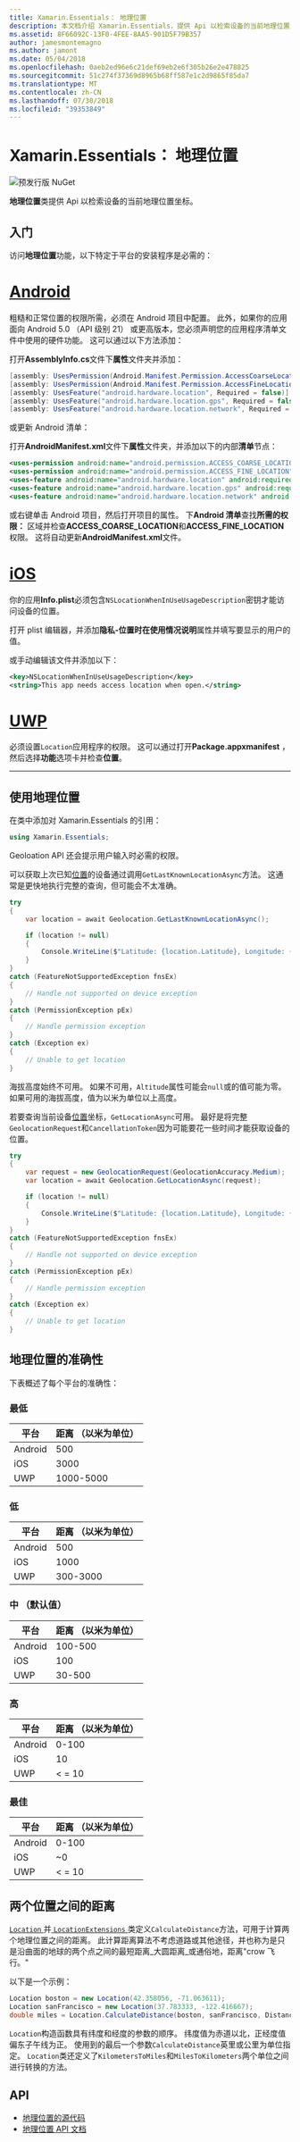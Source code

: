 ```yaml
---
title: Xamarin.Essentials： 地理位置
description: 本文档介绍 Xamarin.Essentials，提供 Api 以检索设备的当前地理位置坐标中的地理位置类。
ms.assetid: 8F66092C-13F0-4FEE-8AA5-901D5F79B357
author: jamesmontemagno
ms.author: jamont
ms.date: 05/04/2018
ms.openlocfilehash: 0aeb2ed96e6c21def69eb2e6f305b26e2e478825
ms.sourcegitcommit: 51c274f37369d8965b68ff587e1c2d9865f85da7
ms.translationtype: MT
ms.contentlocale: zh-CN
ms.lasthandoff: 07/30/2018
ms.locfileid: "39353849"
---
```

# <a name="xamarinessentials-geolocation"></a>Xamarin.Essentials： 地理位置

![预发行版 NuGet](~/media/shared/pre-release.png)

**地理位置**类提供 Api 以检索设备的当前地理位置坐标。

## <a name="getting-started"></a>入门

访问**地理位置**功能，以下特定于平台的安装程序是必需的：

# <a name="androidtabandroid"></a>[Android](#tab/android)

粗糙和正常位置的权限所需，必须在 Android 项目中配置。 此外，如果你的应用面向 Android 5.0 （API 级别 21） 或更高版本，您必须声明您的应用程序清单文件中使用的硬件功能。 这可以通过以下方法添加：

打开**AssemblyInfo.cs**文件下**属性**文件夹并添加：

```csharp
[assembly: UsesPermission(Android.Manifest.Permission.AccessCoarseLocation)]
[assembly: UsesPermission(Android.Manifest.Permission.AccessFineLocation)]
[assembly: UsesFeature("android.hardware.location", Required = false)]
[assembly: UsesFeature("android.hardware.location.gps", Required = false)]
[assembly: UsesFeature("android.hardware.location.network", Required = false)]
```

或更新 Android 清单：

打开**AndroidManifest.xml**文件下**属性**文件夹，并添加以下的内部**清单**节点：

```xml
<uses-permission android:name="android.permission.ACCESS_COARSE_LOCATION" />
<uses-permission android:name="android.permission.ACCESS_FINE_LOCATION" />
<uses-feature android:name="android.hardware.location" android:required="false" />
<uses-feature android:name="android.hardware.location.gps" android:required="false" />
<uses-feature android:name="android.hardware.location.network" android:required="false" />
```

或右键单击 Android 项目，然后打开项目的属性。 下**Android 清单**查找**所需的权限：** 区域并检查**ACCESS_COARSE_LOCATION**和**ACCESS_FINE_LOCATION**权限。 这将自动更新**AndroidManifest.xml**文件。

# <a name="iostabios"></a>[iOS](#tab/ios)

你的应用**Info.plist**必须包含`NSLocationWhenInUseUsageDescription`密钥才能访问设备的位置。

打开 plist 编辑器，并添加**隐私-位置时在使用情况说明**属性并填写要显示的用户的值。

或手动编辑该文件并添加以下：

```xml
<key>NSLocationWhenInUseUsageDescription</key>
<string>This app needs access location when open.</string>
```

# <a name="uwptabuwp"></a>[UWP](#tab/uwp)

必须设置`Location`应用程序的权限。 这可以通过打开**Package.appxmanifest** ，然后选择**功能**选项卡并检查**位置**。

-----

## <a name="using-geolocation"></a>使用地理位置

在类中添加对 Xamarin.Essentials 的引用：

```csharp
using Xamarin.Essentials;
```

Geoloation API 还会提示用户输入时必需的权限。

可以获取上次已知[位置](xref:Xamarin.Essentials.Location)的设备通过调用`GetLastKnownLocationAsync`方法。 这通常是更快地执行完整的查询，但可能会不太准确。

```csharp
try
{
    var location = await Geolocation.GetLastKnownLocationAsync();

    if (location != null)
    {
        Console.WriteLine($"Latitude: {location.Latitude}, Longitude: {location.Longitude}, Altitude: {location.Altitude}");
    }
}
catch (FeatureNotSupportedException fnsEx)
{
    // Handle not supported on device exception
}
catch (PermissionException pEx)
{
    // Handle permission exception
}
catch (Exception ex)
{
    // Unable to get location
}
```

海拔高度始终不可用。 如果不可用，`Altitude`属性可能会`null`或的值可能为零。 如果可用的海拔高度，值为以米为单位以上高度。 

若要查询当前设备[位置](xref:Xamarin.Essentials.Location)坐标，`GetLocationAsync`可用。 最好是将完整`GeolocationRequest`和`CancellationToken`因为可能要花一些时间才能获取设备的位置。

```csharp
try
{
    var request = new GeolocationRequest(GeolocationAccuracy.Medium);
    var location = await Geolocation.GetLocationAsync(request);

    if (location != null)
    {
        Console.WriteLine($"Latitude: {location.Latitude}, Longitude: {location.Longitude}, Altitude: {location.Altitude}");
    }
}
catch (FeatureNotSupportedException fnsEx)
{
    // Handle not supported on device exception
}
catch (PermissionException pEx)
{
    // Handle permission exception
}
catch (Exception ex)
{
    // Unable to get location
}
```

## <a name="geolocation-accuracy"></a>地理位置的准确性

下表概述了每个平台的准确性：

### <a name="lowest"></a>最低

| 平台 | 距离 （以米为单位） |
| --- | --- |
| Android | 500 |
| iOS | 3000 |
| UWP | 1000-5000 |

### <a name="low"></a>低

| 平台 | 距离 （以米为单位） |
| --- | --- |
| Android | 500 |
| iOS | 1000 |
| UWP | 300-3000 |

### <a name="medium-default"></a>中 （默认值）

| 平台 | 距离 （以米为单位） |
| --- | --- |
| Android | 100-500 |
| iOS | 100 |
| UWP | 30-500 |

### <a name="high"></a>高

| 平台 | 距离 （以米为单位） |
| --- | --- |
| Android | 0-100 |
| iOS | 10 |
| UWP | < = 10 |

### <a name="best"></a>最佳

| 平台 | 距离 （以米为单位） |
| --- | --- |
| Android | 0-100 |
| iOS | ~0 |
| UWP | < = 10 |

<a name="calculate-distance" />

## <a name="distance-between-two-locations"></a>两个位置之间的距离

[ `Location` ](xref:Xamarin.Essentials.Location)并[ `LocationExtensions` ](xref:Xamarin.Essentials.LocationExtensions)类定义`CalculateDistance`方法，可用于计算两个地理位置之间的距离。 此计算距离算法不考虑道路或其他途径，并也称为是只是沿曲面的地球的两个点之间的最短距离_大圆距离_或通俗地，距离"crow 飞行。"

以下是一个示例：

```csharp
Location boston = new Location(42.358056, -71.063611);
Location sanFrancisco = new Location(37.783333, -122.416667);
double miles = Location.CalculateDistance(boston, sanFrancisco, DistanceUnits.Miles);
```

`Location`构造函数具有纬度和经度的参数的顺序。 纬度值为赤道以北，正经度值偏东子午线为正。 使用到的最后一个参数`CalculateDistance`英里或公里为单位指定。 `Location`类还定义了`KilometersToMiles`和`MilesToKilometers`两个单位之间进行转换的方法。

## <a name="api"></a>API

- [地理位置的源代码](https://github.com/xamarin/Essentials/tree/master/Xamarin.Essentials/Geolocation)
- [地理位置 API 文档](xref:Xamarin.Essentials.Geolocation)

